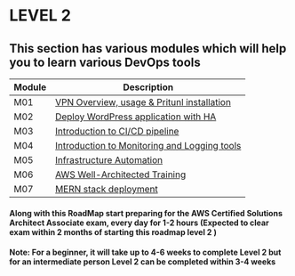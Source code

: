 # LEVEL 2 

## This section has various modules which will help you to learn various DevOps tools 

| Module |   Description  |
|---------|----------------|
|  M01    | [VPN Overview, usage & Pritunl installation](M1-VPN)  |
|  M02    | [Deploy WordPress application with HA](M2-WebApp2TierHA)  |
|  M03    | [Introduction to CI/CD pipeline](M3-CI-CD)  |
|  M04    | [Introduction to Monitoring and Logging tools](M4-Observability)  |
|  M05    | [Infrastructure Automation](M5-InfraAutomation)  |
|  M06    | [AWS Well-Architected Training](M6-WellArchitectedTraining)  |
|  M07    | [MERN stack deployment ](M7-WebApp3Tier-MERN)  |


#### Along with this RoadMap start preparing for the AWS Certified Solutions Architect Associate exam,  every day for 1-2 hours (Expected to clear exam within 2 months of starting this roadmap level 2 )

#### Note: For a beginner, it will take up to 4-6 weeks to complete Level 2 but for an intermediate person Level 2 can be completed within 3-4 weeks  

